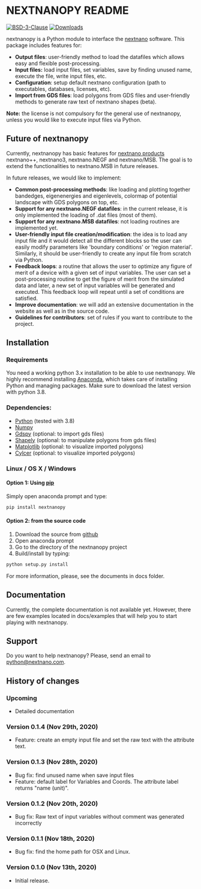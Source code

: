 # NEXTNANOPY README

[![BSD-3-Clause](https://img.shields.io/github/license/nextnanopy/nextnanopy)](https://opensource.org/licenses/BSD-3-Clause)
[![Downloads](https://img.shields.io/github/downloads/nextnanopy/nextnanopy/total)](https://github.com/nextnanopy/nextnanopy/releases)

nextnanopy is a Python module to interface the [nextnano](https://www.nextnano.com/) software. This package includes features for:
* **Output files**: user-friendly method to load the datafiles which allows easy and flexible post-processing. 
* **Input files:** load input files, set variables, save by finding unused name, execute the file, write input files, etc.
* **Configuration**: setup default nextnano configuration (path to executables, databases, licenses, etc).
* **Import from GDS files**: load polygons from GDS files and user-friendly methods to generate raw text of nextnano shapes (beta).

**Note:** the license is not compulsory for the general use of nextnanopy, unless you would like to execute input files via Python.

## Future of nextnanopy
Currently, nextnanopy has basic features for [nextnano products](https://www.nextnano.com/products/products.php) nextnano++, nextnano3, nextnano.NEGF and nextnano/MSB. The goal is to extend the functionalities to nextnano.MSB in future releases.

In future releases, we would like to implement:

* **Common post-processing methods**: like loading and plotting together bandedges, eigenenergies and eigenlevels, colormap of potential landscape with GDS polygons on top, etc.
* **Support for any nextnano.NEGF datafiles**: in the current release, it is only implemented the loading of .dat files (most of them).
* **Support for any nextnano.MSB datafiles**: not loading routines are implemented yet.
* **User-friendly input file creation/modification**: the idea is to load any input file and it would detect all the different blocks so the user can easily modify parameters like 'boundary conditions' or 'region material'. Similarly, it should be user-friendly to create any input file from scratch via Python.
* **Feedback loops**: a routine that allows the user to optimize any figure of merit of a device with a given set of input variables. The user can set a post-processing routine to get the figure of merit from the simulated data and later, a new set of input variables will be generated and executed. This feedback loop will repeat until a set of conditions are satisfied.
* **Improve documentation**: we will add an extensive documentation in the website as well as in the source code.
* **Guidelines for contributors**: set of rules if you want to contribute to the project.
 
## Installation

### Requirements

You need a working python 3.x installation to be able to use nextnanopy. We highly recommend installing [Anaconda](https://www.anaconda.com/), which takes care of installing Python and managing packages. 
Make sure to download the latest version with python 3.8.

### Dependencies:

* [Python](https://www.python.org/) (tested with 3.8)
* [Numpy](http://numpy.scipy.org/)
* [Gdspy](https://gdspy.readthedocs.io/) (optional: to import gds files)
* [Shapely](https://shapely.readthedocs.io/) (optional: to manipulate polygons from gds files)
* [Matplotlib](https://matplotlib.org/) (optional: to visualize imported polygons)
* [Cylcer](https://pypi.org/project/Cycler/) (optional: to visualize imported polygons)

### Linux / OS X / Windows

#### Option 1: Using [pip](https://docs.python.org/3/installing/)

Simply open anaconda prompt and type:

```sh
pip install nextnanopy
```

#### Option 2: from the source code

1. Download the source from [github](https://github.com/nextnanopy/nextnanopy)
2. Open anaconda prompt
3. Go to the directory of the nextnanopy project
4. Build/install by typing:

```sh
python setup.py install
```

For more information, please, see the documents in docs folder.

## Documentation

Currently, the complete documentation is not available yet. However, there are few examples located in docs/examples that will help you to start playing with nextnanopy.


## Support

Do you want to help nextnanopy? Please, send an email to [python@nextnano.com](mailto:python@nextnano.com). 


## History of changes

### Upcoming
* Detailed documentation

### Version 0.1.4 (Nov 29th, 2020)
* Feature: create an empty input file and set the raw text with the attribute text.

### Version 0.1.3 (Nov 28th, 2020)
* Bug fix: find unused name when save input files
* Feature: default label for Variables and Coords. The attribute label returns "name (unit)". 

### Version 0.1.2 (Nov 20th, 2020)
* Bug fix: Raw text of input variables without comment was generated incorrectly

### Version 0.1.1 (Nov 18th, 2020)
* Bug fix: find the home path for OSX and Linux. 

### Version 0.1.0 (Nov 13th, 2020)
* Initial release.
